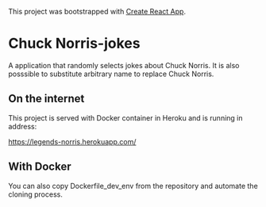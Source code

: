 This project was bootstrapped with [Create React App](https://github.com/facebook/create-react-app).


# Chuck Norris-jokes

A application that randomly selects jokes about Chuck Norris. It is also posssible to substitute arbitrary name to replace Chuck Norris.

## On the internet
This project is served with Docker container in Heroku and is running in address:

https://legends-norris.herokuapp.com/

## With Docker
You can also copy Dockerfile_dev_env from the repository and automate the cloning process.
